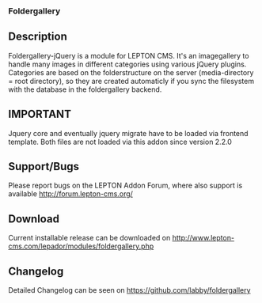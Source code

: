 ### Foldergallery
## Description
Foldergallery-jQuery is a module for LEPTON CMS. 
It's an imagegallery to handle many images in different categories using various jQuery plugins. 
Categories are based on the folderstructure on the server (media-directory = root directory), so they are created
automaticly if you sync the filesystem with the database in the foldergallery backend.

## IMPORTANT
Jquery core and eventually jquery migrate have to be loaded via frontend template.
Both files are not loaded via this addon since version 2.2.0


## Support/Bugs
Please report bugs on the LEPTON Addon Forum, where also support is available
http://forum.lepton-cms.org/

## Download
Current installable release can be downloaded on
http://www.lepton-cms.com/lepador/modules/foldergallery.php

## Changelog
Detailed Changelog can be seen on
https://github.com/labby/foldergallery
